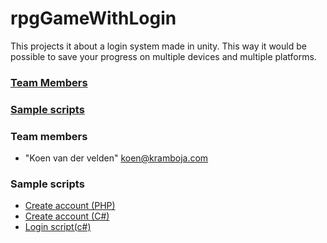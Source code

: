 # rpgGameWithLogin

This projects it about a login system made in unity. This way it would be possible to save your progress on multiple devices and multiple platforms.

### [Team Members](#scripts)
### [Sample scripts](#team-members)

### <a name="team-members"></a> Team members
* "Koen van der velden" <koen@kramboja.com>

### <a name="scripts"></a> Sample scripts
* [Create account (PHP)](https://github.com/Kramboja/rpgGameWithLogin/blob/master/PHP/CreateAccount.php)
* [Create account (C#)](https://github.com/Kramboja/rpgGameWithLogin/blob/master/Assets/_Scripts/CreateAccount.cs)
* [Login script(c#)](https://github.com/Kramboja/rpgGameWithLogin/blob/master/Assets/_Scripts/LoginScript.cs)
